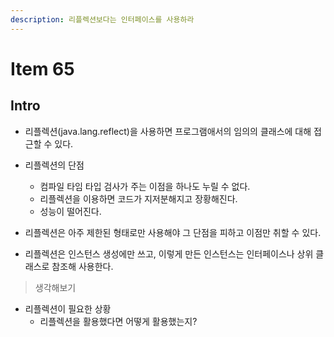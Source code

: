 ```yaml
---
description: 리플렉션보다는 인터페이스를 사용하라
---
```


# Item 65

## Intro

- 리플렉션(java.lang.reflect)을 사용하면 프로그램애서의 임의의 클래스에 대해 접근할 수 있다.
- 리플렉션의 단점
	- 컴파일 타임 타입 검사가 주는 이점을 하나도 누릴 수 없다.
	- 리플렉션을 이용하면 코드가 지저분해지고 장황해진다.
	- 성능이 떨어진다.

- 리플렉션은 아주 제한된 형태로만 사용해야 그 단점을 피하고 이점만 취할 수 있다.
- 리플렉션은 인스턴스 생성에만 쓰고, 이렇게 만든 인스턴스는 인터페이스나 상위 클래스로 참조해 사용한다.

> 생각해보기

- 리플렉션이 필요한 상황
	- 리플렉션을 활용했다면 어떻게 활용했는지?
